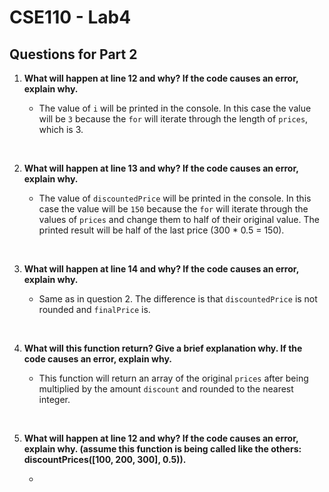 # CSE110 - Lab4

## Questions for Part 2

1. **What will happen at line 12 and why? If the code causes an error, explain why.**

    - The value of `i` will be printed in the console. In this case the value will be `3` because the `for` will iterate through the length of `prices`, which is 3.

</br>

2. **What will happen at line 13 and why? If the code causes an error, explain why.**

    - The value of `discountedPrice` will be printed in the console. In this case the value will be `150` because the `for` will iterate through the values of `prices` and change them to half of their original value. The printed result will be half of the last price (300 * 0.5 = 150).

</br>

3. **What will happen at line 14 and why? If the code causes an error, explain why.**

    - Same as in question 2. The difference is that `discountedPrice` is not rounded and `finalPrice` is.

</br>

4. **What will this function return? Give a brief explanation why. If the code causes an error, explain why.**

    - This function will return an array of the original `prices` after being multiplied by the amount `discount` and rounded to the nearest integer.

</br>

5. **What will happen at line 12 and why?  If the code causes an error, explain why. (assume this function is being called like the others: discountPrices([100, 200, 300], 0.5)).**

    - 